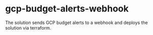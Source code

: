 # gcp-budget-alerts-webhook
The solution sends GCP budget alerts to a webhook and deploys the solution via terraform.
